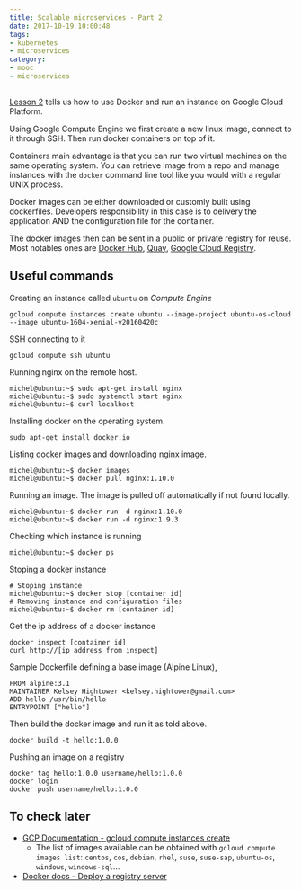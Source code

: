 ```yaml
---
title: Scalable microservices - Part 2
date: 2017-10-19 10:00:48
tags:
- kubernetes
- microservices
category:
- mooc
- microservices
---
```


[Lesson 2](https://classroom.udacity.com/courses/ud615/lessons/7826816435/concepts/81980819440923) tells us how to use Docker and run an instance on Google Cloud Platform.

Using Google Compute Engine we first create a new linux image, connect to it through SSH. Then run docker containers on top of it.

Containers main advantage is that you can run two virtual machines on the same operating system. You can retrieve image from a repo and manage instances with the `docker` command line tool like you would with a regular UNIX process.

Docker images can be either downloaded or customly built using dockerfiles. Developers responsibility in this case is to delivery the application AND the configuration file for the container.

The docker images then can be sent in a public or private registry for reuse. Most notables ones are [Docker Hub](https://hub.docker.com/), [Quay](https://quay.io/), [Google Cloud Registry](https://cloud.google.com/container-registry/docs/).

## Useful commands

Creating an instance called `ubuntu` on *Compute Engine*

```
gcloud compute instances create ubuntu --image-project ubuntu-os-cloud --image ubuntu-1604-xenial-v20160420c
```

SSH connecting to it

```
gcloud compute ssh ubuntu
```

Running nginx on the remote host.
```
michel@ubuntu:~$ sudo apt-get install nginx
michel@ubuntu:~$ sudo systemctl start nginx
michel@ubuntu:~$ curl localhost
```

Installing docker on the operating system.
```
sudo apt-get install docker.io
```

Listing docker images and downloading nginx image.
```
michel@ubuntu:~$ docker images
michel@ubuntu:~$ docker pull nginx:1.10.0
```

Running an image. The image is pulled off automatically if not found locally.

```
michel@ubuntu:~$ docker run -d nginx:1.10.0
michel@ubuntu:~$ docker run -d nginx:1.9.3
```

Checking which instance is running
```
michel@ubuntu:~$ docker ps
```

Stoping a docker instance

```
# Stoping instance
michel@ubuntu:~$ docker stop [container id]
# Removing instance and configuration files
michel@ubuntu:~$ docker rm [container id]
```

Get the ip address of a docker instance
```
docker inspect [container id]
curl http://[ip address from inspect]
```

Sample Dockerfile defining a base image (Alpine Linux),

```
FROM alpine:3.1
MAINTAINER Kelsey Hightower <kelsey.hightower@gmail.com>
ADD hello /usr/bin/hello
ENTRYPOINT ["hello"]
```

Then build the docker image and run it as told above.

```
docker build -t hello:1.0.0
```

Pushing an image on a registry
```
docker tag hello:1.0.0 username/hello:1.0.0
docker login
docker push username/hello:1.0.0
```
## To check later
- [GCP Documentation - gcloud compute instances create](https://cloud.google.com/sdk/gcloud/reference/compute/instances/create)
  - The list of images available can be obtained with `gcloud compute images list`: `centos`, `cos`, `debian`, `rhel`, `suse`, `suse-sap`, `ubuntu-os`, `windows`, `windows-sql`...
- [Docker docs - Deploy a registry server](https://docs.docker.com/registry/deploying/)
